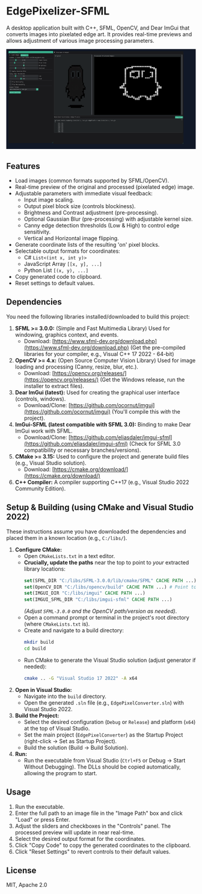 # EdgePixelizer-SFML

A desktop application built with C++, SFML, OpenCV, and Dear ImGui that converts images into pixelated edge art. It provides real-time previews and allows adjustment of various image processing parameters.


![Application Screenshot](https://raw.githubusercontent.com/Piotrixek/EdgePixelizer-SFML/main/image.png) 

## Features

* Load images (common formats supported by SFML/OpenCV).
* Real-time preview of the original and processed (pixelated edge) image.
* Adjustable parameters with immediate visual feedback:
    * Input image scaling.
    * Output pixel block size (controls blockiness).
    * Brightness and Contrast adjustment (pre-processing).
    * Optional Gaussian Blur (pre-processing) with adjustable kernel size.
    * Canny edge detection thresholds (Low & High) to control edge sensitivity.
    * Vertical and Horizontal image flipping.
* Generate coordinate lists of the resulting 'on' pixel blocks.
* Selectable output formats for coordinates:
    * C# `List<(int x, int y)>`
    * JavaScript Array `[[x, y], ...]`
    * Python List `[(x, y), ...]`
* Copy generated code to clipboard.
* Reset settings to default values.

## Dependencies

You need the following libraries installed/downloaded to build this project:

1.  **SFML >= 3.0.0:** (Simple and Fast Multimedia Library) Used for windowing, graphics context, and events.
    * Download: [https://www.sfml-dev.org/download.php](https://www.sfml-dev.org/download.php) (Get the pre-compiled libraries for your compiler, e.g., Visual C++ 17 2022 - 64-bit)
2.  **OpenCV >= 4.x:** (Open Source Computer Vision Library) Used for image loading and processing (Canny, resize, blur, etc.).
    * Download: [https://opencv.org/releases/](https://opencv.org/releases/) (Get the Windows release, run the installer to extract files).
3.  **Dear ImGui (latest):** Used for creating the graphical user interface (controls, windows).
    * Download/Clone: [https://github.com/ocornut/imgui](https://github.com/ocornut/imgui) (You'll compile this *with* the project).
4.  **ImGui-SFML (latest compatible with SFML 3.0):** Binding to make Dear ImGui work with SFML.
    * Download/Clone: [https://github.com/eliasdaler/imgui-sfml](https://github.com/eliasdaler/imgui-sfml) (Check for SFML 3.0 compatibility or necessary branches/versions).
5.  **CMake >= 3.15:** Used to configure the project and generate build files (e.g., Visual Studio solution).
    * Download: [https://cmake.org/download/](https://cmake.org/download/)
6.  **C++ Compiler:** A compiler supporting C++17 (e.g., Visual Studio 2022 Community Edition).

## Setup & Building (using CMake and Visual Studio 2022)

These instructions assume you have downloaded the dependencies and placed them in a known location (e.g., `C:/libs/`).
1.  **Configure CMake:**
    * Open `CMakeLists.txt` in a text editor.
    * **Crucially, update the paths** near the top to point to *your* extracted library locations:
        ```cmake
        set(SFML_DIR "C:/libs/SFML-3.0.0/lib/cmake/SFML" CACHE PATH ...)
        set(OpenCV_DIR "C:/libs/opencv/build" CACHE PATH ...) # Point to the dir containing OpenCVConfig.cmake
        set(IMGUI_DIR "C:/libs/imgui" CACHE PATH ...)
        set(IMGUI_SFML_DIR "C:/libs/imgui-sfml" CACHE PATH ...)
        ```
        *(Adjust `SFML-3.0.0` and the OpenCV path/version as needed)*.
    * Open a command prompt or terminal in the project's root directory (where `CMakeLists.txt` is).
    * Create and navigate to a build directory:
        ```bash
        mkdir build
        cd build
        ```
    * Run CMake to generate the Visual Studio solution (adjust generator if needed):
        ```bash
        cmake .. -G "Visual Studio 17 2022" -A x64
        ```
2.  **Open in Visual Studio:**
    * Navigate into the `build` directory.
    * Open the generated `.sln` file (e.g., `EdgePixelConverter.sln`) with Visual Studio 2022.
3.  **Build the Project:**
    * Select the desired configuration (`Debug` or `Release`) and platform (`x64`) at the top of Visual Studio.
    * Set the main project (`EdgePixelConverter`) as the Startup Project (right-click -> Set as Startup Project).
    * Build the solution (Build -> Build Solution).
4.  **Run:**
    * Run the executable from Visual Studio (`Ctrl+F5` or Debug -> Start Without Debugging). The DLLs should be copied automatically, allowing the program to start.

## Usage

1.  Run the executable.
2.  Enter the full path to an image file in the "Image Path" box and click "Load" or press Enter.
3.  Adjust the sliders and checkboxes in the "Controls" panel. The processed preview will update in near real-time.
4.  Select the desired output format for the coordinates.
5.  Click "Copy Code" to copy the generated coordinates to the clipboard.
6.  Click "Reset Settings" to revert controls to their default values.

## License

MIT, Apache 2.0

